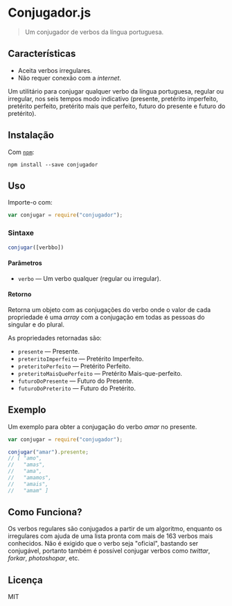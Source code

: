 # Conjugador.js

> Um conjugador de verbos da língua portuguesa.

## Características

* Aceita verbos irregulares.
* Não requer conexão com a *internet*.

Um utilitário para conjugar qualquer verbo da língua portuguesa, regular ou irregular, nos seis tempos modo indicativo (presente, pretérito imperfeito, pretérito perfeito, pretérito mais que perfeito, futuro do presente e futuro do pretérito).

## Instalação

Com [`npm`](https://npmjs.com/):

```
npm install --save conjugador
```

## Uso

Importe-o com:

```js
var conjugar = require("conjugador");
```

### Sintaxe

```js
conjugar([verbbo])
```

#### Parâmetros

* `verbo` ― Um verbo qualquer (regular ou irregular).

#### Retorno

Retorna um objeto com as conjugações do verbo onde o valor de cada propriedade é uma *array* com a conjugação em todas as pessoas do singular e do plural.

As propriedades retornadas são:

* `presente` ― Presente.
* `preteritoImperfeito` ―  Pretérito Imperfeito.
* `preteritoPerfeito` ―  Pretérito Perfeito.
* `preteritoMaisQuePerfeito` ― Pretérito Mais-que-perfeito.
* `futuroDoPresente` ― Futuro do Presente.
* `futuroDoPreterito` ― Futuro do Pretérito.

## Exemplo

Um exemplo para obter a conjugação do verbo *amar* no presente.

```js
var conjugar = require("conjugador");

conjugar("amar").presente;
// [ "amo",
//   "amas",
//   "ama",
//   "amamos",
//   "amais",
//   "amam" ]
```

## Como Funciona?

Os verbos regulares são conjugados a partir de um algoritmo, enquanto os irregulares com ajuda de uma lista pronta com mais de 163 verbos mais conhecidos. Não é exigido que o verbo seja "oficial", bastando ser conjugável, portanto também é possível conjugar verbos como *twittar*, *forkar*, *photoshopar*, etc.

## Licença

MIT
